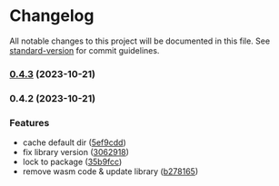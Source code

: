 # Changelog

All notable changes to this project will be documented in this file. See [standard-version](https://github.com/conventional-changelog/standard-version) for commit guidelines.

### [0.4.3](https://github.com/cyrilwanner/optimized-images-loader/compare/v0.4.2...v0.4.3) (2023-10-21)

### 0.4.2 (2023-10-21)


### Features

* cache default dir ([5ef9cdd](https://github.com/cyrilwanner/optimized-images-loader/commit/5ef9cdd21b8eeea8e8fb312c5822e6cf1a68fa82))
* fix library version ([3062918](https://github.com/cyrilwanner/optimized-images-loader/commit/306291804221124ac73228dbd8ea05aed029dc1c))
* lock to package ([35b9fcc](https://github.com/cyrilwanner/optimized-images-loader/commit/35b9fcc6c6b7f7c824ffbe674fde530b065dfe7c))
* remove wasm code & update library ([b278165](https://github.com/cyrilwanner/optimized-images-loader/commit/b278165695f8b85fe126eaa673420d08b4a13eb1))
